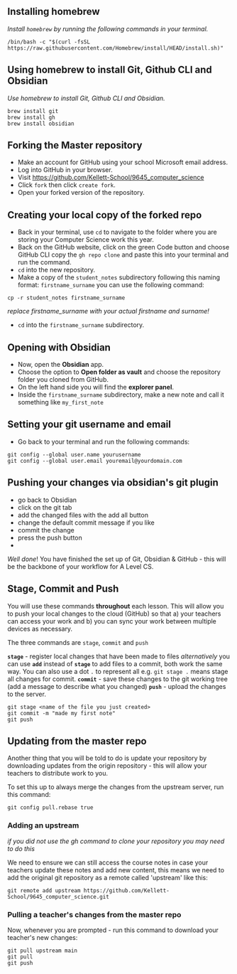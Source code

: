 
## Installing homebrew
*Install `homebrew` by running the following commands in your terminal.*

``` shell
/bin/bash -c "$(curl -fsSL https://raw.githubusercontent.com/Homebrew/install/HEAD/install.sh)"
```

## Using homebrew to install Git, Github CLI and Obsidian
*Use homebrew to install Git, Github CLI and Obsidian.*

``` shell
brew install git
brew install gh
brew install obsidian
```

## Forking the Master repository
- Make an account for GitHub using your school Microsoft email address.
- Log into GitHub in your browser.
- Visit https://github.com/Kellett-School/9645_computer_science
- Click `fork` then click `create fork`.
- Open your forked version of the repository.

## Creating your local copy of the forked repo
- Back in your terminal, use `cd` to navigate to the folder where you are storing your Computer Science work this year.
- Back on the GitHub website, click on the green Code button and choose GitHub CLI copy the `gh repo clone` and paste this into your terminal and run the command.
- `cd` into the new repository.
- Make a copy of the `student_notes` subdirectory following this naming format: `firstname_surname` you can use the following command:
``` shell
cp -r student_notes firstname_surname
```
*replace firstname_surname with your actual firstname and surname!*

- `cd` into the `firstname_surname` subdirectory.

## Opening with Obsidian
- Now, open the **Obsidian** app.
- Choose the option to **Open folder as vault** and choose the repository folder you cloned from GitHub.
- On the left hand side you will find the **explorer panel**.
- Inside the `firstname_surname` subdirectory, make a new note and call it something like `my_first_note`

## Setting your git username and email
- Go back to your terminal and run the following commands:

``` shell
git config --global user.name yourusername
git config --global user.email youremail@yourdomain.com
```

## Pushing your changes via obsidian's git plugin
- go back to Obsidian
- click on the git tab
- add the changed files with the add all button
- change the default commit message if you like
- commit the change
- press the push button
- 
*Well done*! You have finished the set up of Git, Obsidian & GitHub - this will be the backbone of your workflow for A Level CS.


## Stage, Commit and Push
You will use these commands **throughout** each lesson. This will allow you to push your local changes to the cloud (GitHub) so that a) your teachers can access your work and b) you can sync your work between multiple devices as necessary.

The three commands are `stage`, `commit` and `push`

**`stage`** - register local changes that have been made to files
*alternatively* you can use **`add`** instead of **`stage`** to add files to a commit, both work the same way. You can also use a dot `.` to represent all e.g. `git stage .` means stage all changes for commit.
**`commit`** - save these changes to the git working tree (add a message to describe what you changed)
**`push`** - upload the changes to the server.

``` shell
git stage <name of the file you just created>
git commit -m "made my first note"
git push
```

## Updating from the master repo

Another thing that you will be told to do is update your repository by downloading updates from the origin repository - this will allow your teachers to distribute work to you.

To set this up to always merge the changes from the upstream server, run this command:

``` shell
git config pull.rebase true
```

### Adding an upstream
*if you did not use the gh command to clone your repository you may need to do this*

We need to ensure we can still access the course notes in case your teachers update these notes and add new content, this means we need to add the original git repository as a remote called 'upstream' like this:

``` shell
git remote add upstream https://github.com/Kellett-School/9645_computer_science.git
```

### Pulling a teacher's changes from the master repo
Now, whenever you are prompted - run this command to download your teacher's new changes:

``` shell
git pull upstream main 
git pull
git push
```



